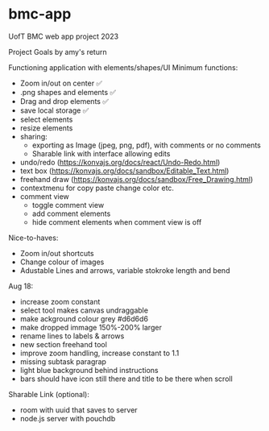 # bmc-app
UofT BMC web app project 2023

Project Goals by amy's return

Functioning application with elements/shapes/UI
Minimum functions:
- Zoom in/out on center ✅
- .png shapes and elements ✅
- Drag and drop elements ✅
- save local storage ✅
- select elements   
- resize elements
- sharing:
  - exporting as Image (jpeg, png, pdf), with comments or no comments
  - Sharable link with interface allowing edits
- undo/redo (https://konvajs.org/docs/react/Undo-Redo.html)
- text box (https://konvajs.org/docs/sandbox/Editable_Text.html)
- freehand draw (https://konvajs.org/docs/sandbox/Free_Drawing.html)
- contextmenu for copy paste change color etc.
- comment view
  - toggle comment view
  - add comment elements
  - hide comment elements when comment view is off


Nice-to-haves:
- Zoom in/out shortcuts
- Change colour of images
- Adustable Lines and arrows, variable stokroke length and bend


Aug 18:
- increase zoom constant
- select tool makes canvas undraggable
- make ackground colour grey #d6d6d6
- make dropped immage 150%-200% larger
- rename lines to labels & arrows
- new section freehand tool
- improve zoom handling, increase constant to 1.1
- missing subtask paragrap
- light blue background behind instructions
- bars should have icon still there and title to be there when scroll



Sharable Link (optional):
- room with uuid that saves to server
- node.js server with pouchdb